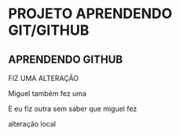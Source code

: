 # PROJETO APRENDENDO GIT/GITHUB

## APRENDENDO GITHUB

FIZ UMA ALTERAÇÃO

Miguel também fez uma

E eu fiz outra sem saber que miguel fez

alteração local
